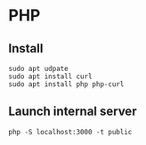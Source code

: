 # PHP

## Install 

```shell
sudo apt udpate
sudo apt install curl
sudo apt install php php-curl
```

## Launch internal server

```shell
php -S localhost:3000 -t public
```
